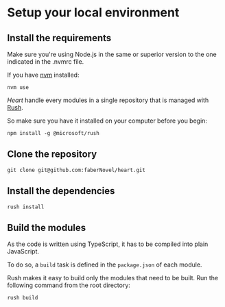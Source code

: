 # Setup your local environment

## Install the requirements

Make sure you're using Node.js in the same or superior version to the one indicated in the .nvmrc file.

If you have [nvm](https://github.com/nvm-sh/nvm) installed:

```
nvm use
```

_Heart_ handle every modules in a single repository that is managed with [Rush](https://rushjs.io/).

So make sure you have it installed on your computer before you begin:

```shell
npm install -g @microsoft/rush
```

## Clone the repository

```shell
git clone git@github.com:faberNovel/heart.git
```

## Install the dependencies

```shell
rush install
```

## Build the modules

As the code is written using TypeScript, it has to be compiled into plain JavaScript.

To do so, a `build` task is defined in the `package.json` of each module.

Rush makes it easy to build only the modules that need to be built. Run the following command from the root directory:

```shell
rush build
```
